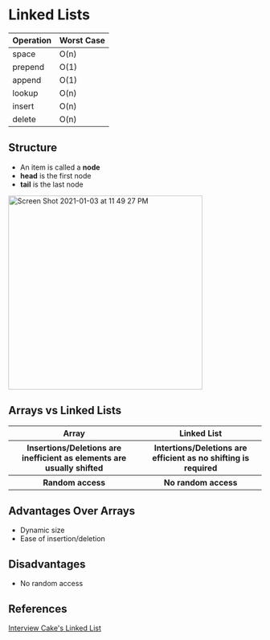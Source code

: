 # Linked Lists

Operation | Worst Case
------|--------------
space    | O(n)
prepend  | O(1)
append   | O(1)
lookup   | O(n)
insert   | O(n)
delete   | O(n)


## Structure
* An item is called a <b>node</b>
* <b>head</b> is the first node
* <b>tail</b> is the last node

<img width="386" alt="Screen Shot 2021-01-03 at 11 49 27 PM" src="https://user-images.githubusercontent.com/15611930/103502205-7ee73880-4e1e-11eb-8614-dab68871b020.png">

## Arrays vs Linked Lists
<table>
  <tr>
    <th>Array</th>
    <th>Linked List</th>
  </tr>
  
  <tr>
    <th>
      Insertions/Deletions are inefficient as elements are usually shifted
    </th>
    <th>
      Intertions/Deletions are efficient as no shifting is required
    </th>
  </tr>
  
  <tr>
    <th>
      Random access
    </th>
    <th>
      No random access
    </th>
  </tr>
</table>

## Advantages Over Arrays

* Dynamic size
* Ease of insertion/deletion

## Disadvantages 

* No random access



## References

[Interview Cake's Linked List](https://www.interviewcake.com/concept/java/linked-list)
